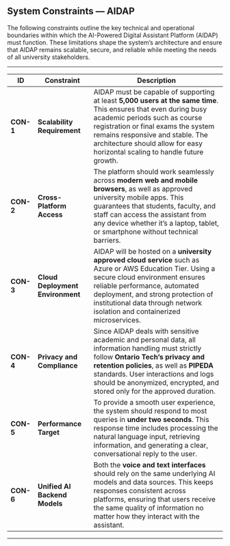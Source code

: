 ## System Constraints — AIDAP

The following constraints outline the key technical and operational boundaries within which the AI-Powered Digital Assistant Platform (AIDAP) must function. These limitations shape the system’s architecture and ensure that AIDAP remains scalable, secure, and reliable while meeting the needs of all university stakeholders.

---

| **ID** | **Constraint** | **Description** |
|---------|----------------|-----------------|
| **CON-1** | **Scalability Requirement** | AIDAP must be capable of supporting at least **5,000 users at the same time**. This ensures that even during busy academic periods such as course registration or final exams the system remains responsive and stable. The architecture should allow for easy horizontal scaling to handle future growth. |
| **CON-2** | **Cross-Platform Access** | The platform should work seamlessly across **modern web and mobile browsers**, as well as approved university mobile apps. This guarantees that students, faculty, and staff can access the assistant from any device whether it’s a laptop, tablet, or smartphone without technical barriers. |
| **CON-3** | **Cloud Deployment Environment** | AIDAP will be hosted on a **university approved cloud service** such as Azure or AWS Education Tier. Using a secure cloud environment ensures reliable performance, automated deployment, and strong protection of institutional data through network isolation and containerized microservices. |
| **CON-4** | **Privacy and Compliance** | Since AIDAP deals with sensitive academic and personal data, all information handling must strictly follow **Ontario Tech’s privacy and retention policies**, as well as **PIPEDA** standards. User interactions and logs should be anonymized, encrypted, and stored only for the approved duration. |
| **CON-5** | **Performance Target** | To provide a smooth user experience, the system should respond to most queries in **under two seconds**. This response time includes processing the natural language input, retrieving information, and generating a clear, conversational reply to the user. |
| **CON-6** | **Unified AI Backend Models** | Both the **voice and text interfaces** should rely on the same underlying AI models and data sources. This keeps responses consistent across platforms, ensuring that users receive the same quality of information no matter how they interact with the assistant. |

---
